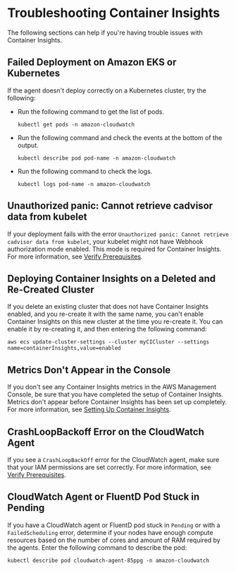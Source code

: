 # Troubleshooting Container Insights<a name="ContainerInsights-troubleshooting"></a>

The following sections can help if you're having trouble issues with Container Insights\.

## Failed Deployment on Amazon EKS or Kubernetes<a name="ContainerInsights-setup-EKS-troubleshooting-general"></a>

If the agent doesn't deploy correctly on a Kubernetes cluster, try the following:
+ Run the following command to get the list of pods\.

  ```
  kubectl get pods -n amazon-cloudwatch
  ```
+ Run the following command and check the events at the bottom of the output\.

  ```
  kubectl describe pod pod-name -n amazon-cloudwatch
  ```
+ Run the following command to check the logs\.

  ```
  kubectl logs pod-name -n amazon-cloudwatch
  ```

## Unauthorized panic: Cannot retrieve cadvisor data from kubelet<a name="ContainerInsights-setup-EKS-troubleshooting-permissions"></a>

If your deployment fails with the error `Unauthorized panic: Cannot retrieve cadvisor data from kubelet`, your kubelet might not have Webhook authorization mode enabled\. This mode is required for Container Insights\. For more information, see [Verify Prerequisites](Container-Insights-prerequisites.md)\.

## Deploying Container Insights on a Deleted and Re\-Created Cluster<a name="ContainerInsights-troubleshooting-recreate"></a>

If you delete an existing cluster that does not have Container Insights enabled, and you re\-create it with the same name, you can't enable Container Insights on this new cluster at the time you re\-create it\. You can enable it by re\-creating it, and then entering the following command:

```
aws ecs update-cluster-settings --cluster myCICluster --settings name=containerInsights,value=enabled
```

## Metrics Don't Appear in the Console<a name="ContainerInsights-setup-EKS-troubleshooting-nometrics"></a>

If you don't see any Container Insights metrics in the AWS Management Console, be sure that you have completed the setup of Container Insights\. Metrics don't appear before Container Insights has been set up completely\. For more information, see [Setting Up Container Insights](deploy-container-insights.md)\.

## CrashLoopBackoff Error on the CloudWatch Agent<a name="ContainerInsights-troubleshooting-crashloopbackoff"></a>

If you see a `CrashLoopBackOff` error for the CloudWatch agent, make sure that your IAM permissions are set correctly\. For more information, see [Verify Prerequisites](Container-Insights-prerequisites.md)\.

## CloudWatch Agent or FluentD Pod Stuck in Pending<a name="ContainerInsights-troubleshooting-pending"></a>

If you have a CloudWatch agent or FluentD pod stuck in `Pending` or with a `FailedScheduling` error, determine if your nodes have enough compute resources based on the number of cores and amount of RAM required by the agents\. Enter the following command to describe the pod:

```
kubectl describe pod cloudwatch-agent-85ppg -n amazon-cloudwatch
```